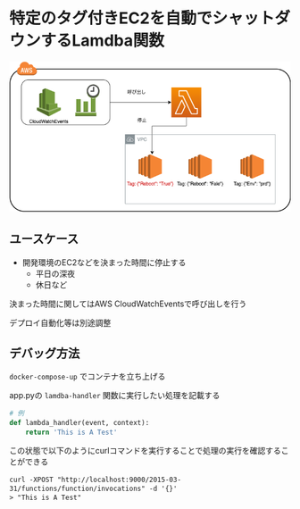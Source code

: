# 特定のタグ付きEC2を自動でシャットダウンするLamdba関数

![構成図](images/archi.png)

## ユースケース

- 開発環境のEC2などを決まった時間に停止する
  - 平日の深夜
  - 休日など

決まった時間に関してはAWS CloudWatchEventsで呼び出しを行う

デプロイ自動化等は別途調整

## デバッグ方法

`docker-compose-up` でコンテナを立ち上げる

app.pyの `lamdba-handler` 関数に実行したい処理を記載する

```py
# 例
def lambda_handler(event, context):
    return 'This is A Test'
```

この状態で以下のようにcurlコマンドを実行することで処理の実行を確認することができる

```
curl -XPOST "http://localhost:9000/2015-03-31/functions/function/invocations" -d '{}'
> "This is A Test" 
```
